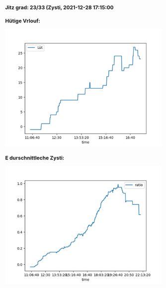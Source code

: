 ### Jitz grad: 23/33 (Zysti, 2021-12-28 17:15:00

### Hütige Vrlouf:
![Graph](Today.png)

### E durschnittleche Zysti:
![Graph](Zysti.png)